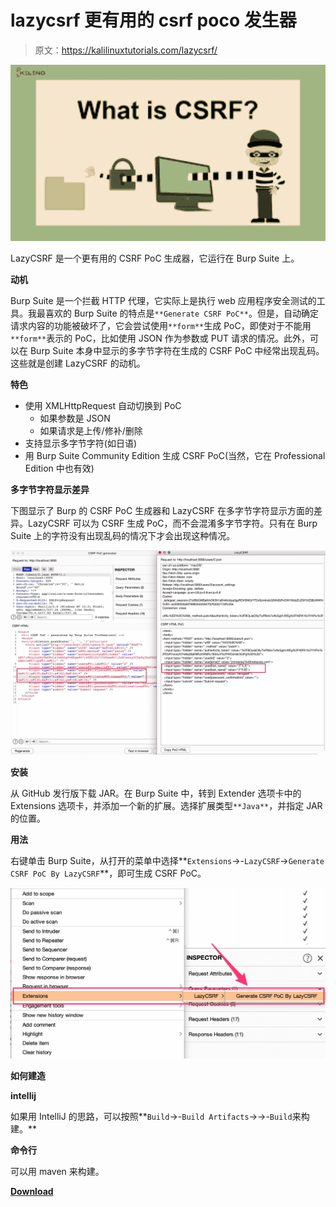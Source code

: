 # lazycsrf 更有用的 csrf poco 发生器

> 原文：<https://kalilinuxtutorials.com/lazycsrf/>

[![](img//849f98e0324084446d72ed133d9aa7e9.png)](https://blogger.googleusercontent.com/img/a/AVvXsEj__sRiueiUPd7yk092gk-sE8Z31dAzo_grTCk8eIbL2MX_zdA-tGegjrfSbtp7XVyw8q8q9PHd3nvaAxTPWRkqIKbfoYD-UD7Gt1dP4M-7JNpnzFq5CJM1cM9w3atWAHE1Cr_j_vNTwiXSBF88AjTdXRTYsL_8qOSbi7JsQWLdrMn5or6fPKCW7lt2=s679)

LazyCSRF 是一个更有用的 CSRF PoC 生成器，它运行在 Burp Suite 上。

**动机**

Burp Suite 是一个拦截 HTTP 代理，它实际上是执行 web 应用程序安全测试的工具。我最喜欢的 Burp Suite 的特点是`**Generate CSRF PoC**`。但是，自动确定请求内容的功能被破坏了，它会尝试使用`**form**`生成 PoC，即使对于不能用`**form**`表示的 PoC，比如使用 JSON 作为参数或 PUT 请求的情况。此外，可以在 Burp Suite 本身中显示的多字节字符在生成的 CSRF PoC 中经常出现乱码。这些就是创建 LazyCSRF 的动机。

**特色**

*   使用 XMLHttpRequest 自动切换到 PoC
    *   如果参数是 JSON
    *   如果请求是上传/修补/删除
*   支持显示多字节字符(如日语)
*   用 Burp Suite Community Edition 生成 CSRF PoC(当然，它在 Professional Edition 中也有效)

**多字节字符显示差异**

下图显示了 Burp 的 CSRF PoC 生成器和 LazyCSRF 在多字节字符显示方面的差异。LazyCSRF 可以为 CSRF 生成 PoC，而不会混淆多字节字符。只有在 Burp Suite 上的字符没有出现乱码的情况下才会出现这种情况。

![](img//6373f8d4f8f556de21ecb4f5023a8d46.png)

**安装**

从 GitHub 发行版下载 JAR。在 Burp Suite 中，转到 Extender 选项卡中的 Extensions 选项卡，并添加一个新的扩展。选择扩展类型`**Java**`，并指定 JAR 的位置。

**用法**

右键单击 Burp Suite，从打开的菜单中选择**`Extensions`->-`LazyCSRF`->`Generate CSRF PoC By LazyCSRF`**，即可生成 CSRF PoC。

![](img//54696981e27fe48f45eea9a78956efe2.png)

**如何建造**

**intellij**

如果用 IntelliJ 的思路，可以按照**`Build`->-`Build Artifacts`->->-`Build`来构建。**

**命令行**

可以用 maven 来构建。

[**Download**](https://github.com/tkmru/lazyCSRF)